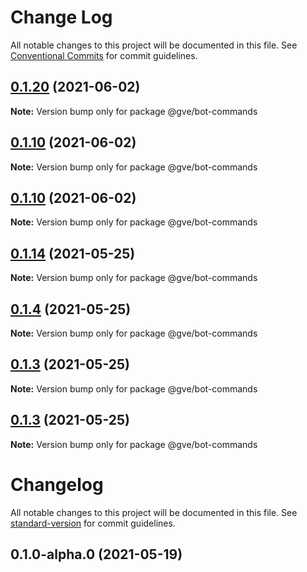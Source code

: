 # Change Log

All notable changes to this project will be documented in this file.
See [Conventional Commits](https://conventionalcommits.org) for commit guidelines.

## [0.1.20](https://www-github.cisco.com/matnorri/essentials/compare/@gve/bot-commands@0.1.10...@gve/bot-commands@0.1.20) (2021-06-02)

**Note:** Version bump only for package @gve/bot-commands





## [0.1.10](https://www-github.cisco.com/matnorri/essentials/compare/@gve/bot-commands@0.1.10...@gve/bot-commands@0.1.10) (2021-06-02)

**Note:** Version bump only for package @gve/bot-commands





## [0.1.10](https://www-github.cisco.com/matnorri/essentials/compare/@gve/bot-commands@0.1.14...@gve/bot-commands@0.1.10) (2021-06-02)

**Note:** Version bump only for package @gve/bot-commands





## [0.1.14](https://www-github.cisco.com/matnorri/essentials/compare/@gve/bot-commands@0.1.4...@gve/bot-commands@0.1.14) (2021-05-25)

**Note:** Version bump only for package @gve/bot-commands





## [0.1.4](https://www-github.cisco.com/matnorri/essentials/compare/@gve/bot-commands@0.1.3...@gve/bot-commands@0.1.4) (2021-05-25)

**Note:** Version bump only for package @gve/bot-commands





## [0.1.3](https://www-github.cisco.com/matnorri/essentials/compare/@gve/bot-commands@0.1.3...@gve/bot-commands@0.1.3) (2021-05-25)

**Note:** Version bump only for package @gve/bot-commands





## [0.1.3](https://www-github.cisco.com/matnorri/essentials/compare/@gve/bot-commands@0.1.3-alpha.0...@gve/bot-commands@0.1.3) (2021-05-25)

**Note:** Version bump only for package @gve/bot-commands





# Changelog

All notable changes to this project will be documented in this file. See [standard-version](https://github.com/conventional-changelog/standard-version) for commit guidelines.

## 0.1.0-alpha.0 (2021-05-19)
